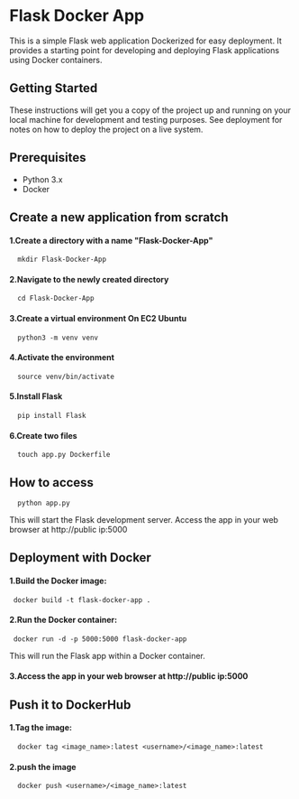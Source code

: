 # Flask Docker App
This is a simple Flask web application Dockerized for easy deployment. It provides a starting point for developing and deploying Flask applications using Docker containers.
## Getting Started
These instructions will get you a copy of the project up and running on your local machine for development and testing purposes. See deployment for notes on how to deploy the project on a live system.
## Prerequisites
 + Python 3.x
 + Docker

## Create a new application from scratch
#### 1.Create a directory with a name "Flask-Docker-App"
      mkdir Flask-Docker-App
      
#### 2.Navigate to the newly created directory
      cd Flask-Docker-App
#### 3.Create a virtual environment On EC2 Ubuntu
      python3 -m venv venv
#### 4.Activate the environment
      source venv/bin/activate
#### 5.Install Flask
      pip install Flask
#### 6.Create two files
      touch app.py Dockerfile
## How to access
      python app.py
This will start the Flask development server.
Access the app in your web browser at http://public ip:5000
## Deployment with Docker
#### 1.Build the Docker image:
     docker build -t flask-docker-app .
#### 2.Run the Docker container:
     docker run -d -p 5000:5000 flask-docker-app
This will run the Flask app within a Docker container.
#### 3.Access the app in your web browser at http://public ip:5000
## Push it to DockerHub
####  1.Tag the image:
      docker tag <image_name>:latest <username>/<image_name>:latest
####  2.push the image
      docker push <username>/<image_name>:latest


